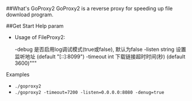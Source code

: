 ##What's GoProxy2
GoProxy2 is a reverse proxy for speeding up file download program.

##Get Start
Help param

* Usage of FileProxy2:

  -debug
        是否启用log调试模式(true或false), 默认为false
  -listen string
        设置监听地址 (default "[::]:8099")
  -timeout int
        下载链接超时时间(秒) (default 3600)"""

Examples

* `./goproxy2`
* `./goproxy2 -timeout=7200 -listen=0.0.0.0:8080 -denug=true`

